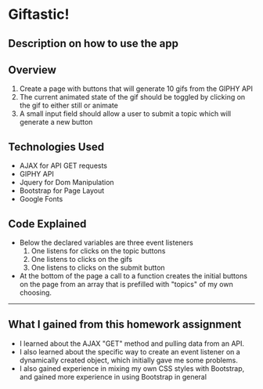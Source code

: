 # Giftastic!

## Description on how to use the app

## Overview

1. Create a page with buttons that will generate 10 gifs from the GIPHY API
2. The current animated state of the gif should be toggled by clicking on the gif to either still or animate 
3. A small input field should allow a user to submit a topic which will generate a new button 

## Technologies Used

- AJAX for API GET requests
- GIPHY API 
- Jquery for Dom Manipulation
- Bootstrap for Page Layout 
- Google Fonts 

## Code Explained
- Below the declared variables are three event listeners 
	1. One listens for clicks on the topic buttons
	2. One listens to clicks on the gifs 
	3. One listens to clicks on the submit button
- At the bottom of the page a call to a function creates the initial buttons on the page from an array that is prefilled with "topics" of my own choosing. 

-------------

## What I gained from this homework assignment

- I learned about the AJAX "GET" method and pulling data from an API. 
- I also learned about the specific way to create an event listener on a dynamically created object, which initially gave me some problems. 
- I also gained experience in mixing my own CSS styles with Bootstrap, and gained more experience in using Bootstrap in general  
